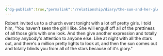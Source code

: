 ```yaml
---
{"dg-publish":true,"permalink":"/relationship/diary/the-sun-and-her-glory/","tags":["poetry","diary","teams"],"created":"Feb 17, 2022, 10:25 AM","updated":""}
---
```



Robert invited us to a church event tonight with a lot off pretty girls. I told him, "You haven't seen the girl I like. She will engulf off all of the prettiness of all those girls with one look. And then give another expression and totally destroy anybody's attention to anyone else. Like at night with all the stars out, and there's a million pretty lights to look at, and then the sun comes out and totally blinds you from all of the stars because of it's glory."